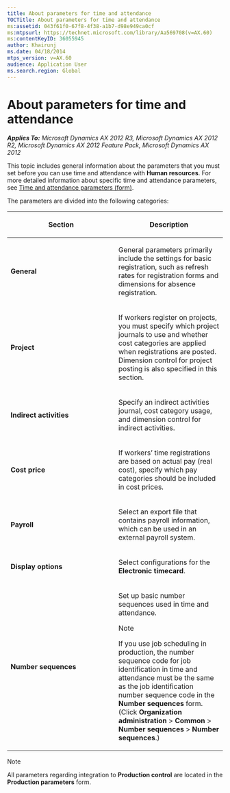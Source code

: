 ```yaml
---
title: About parameters for time and attendance
TOCTitle: About parameters for time and attendance
ms:assetid: 043f61f0-67f8-4f38-a1b7-d98e949ca0cf
ms:mtpsurl: https://technet.microsoft.com/library/Aa569708(v=AX.60)
ms:contentKeyID: 36055945
author: Khairunj
ms.date: 04/18/2014
mtps_version: v=AX.60
audience: Application User
ms.search.region: Global
---
```


# About parameters for time and attendance 


_**Applies To:** Microsoft Dynamics AX 2012 R3, Microsoft Dynamics AX 2012 R2, Microsoft Dynamics AX 2012 Feature Pack, Microsoft Dynamics AX 2012_

This topic includes general information about the parameters that you must set before you can use time and attendance with **Human resources**. For more detailed information about specific time and attendance parameters, see [Time and attendance parameters (form)](https://technet.microsoft.com/library/aa634266\(v=ax.60\)).

The parameters are divided into the following categories:

<table>
<colgroup>
<col style="width: 50%" />
<col style="width: 50%" />
</colgroup>
<thead>
<tr class="header">
<th><p>Section</p></th>
<th><p>Description</p></th>
</tr>
</thead>
<tbody>
<tr class="odd">
<td><p><strong>General</strong></p></td>
<td><p>General parameters primarily include the settings for basic registration, such as refresh rates for registration forms and dimensions for absence registration.</p></td>
</tr>
<tr class="even">
<td><p><strong>Project</strong></p></td>
<td><p>If workers register on projects, you must specify which project journals to use and whether cost categories are applied when registrations are posted. Dimension control for project posting is also specified in this section.</p></td>
</tr>
<tr class="odd">
<td><p><strong>Indirect activities</strong></p></td>
<td><p>Specify an indirect activities journal, cost category usage, and dimension control for indirect activities.</p></td>
</tr>
<tr class="even">
<td><p><strong>Cost price</strong></p></td>
<td><p>If workers’ time registrations are based on actual pay (real cost), specify which pay categories should be included in cost prices.</p></td>
</tr>
<tr class="odd">
<td><p><strong>Payroll</strong></p></td>
<td><p>Select an export file that contains payroll information, which can be used in an external payroll system.</p></td>
</tr>
<tr class="even">
<td><p><strong>Display options</strong></p></td>
<td><p>Select configurations for the <strong>Electronic timecard</strong>.</p></td>
</tr>
<tr class="odd">
<td><p><strong>Number sequences</strong></p></td>
<td><p>Set up basic number sequences used in time and attendance.</p>
<div class="alert">

> [!NOTE]
> <P>If you use job scheduling in production, the number sequence code for job identification in time and attendance must be the same as the job identification number sequence code in the <STRONG>Number sequences</STRONG> form. (Click <STRONG>Organization administration</STRONG> &gt; <STRONG>Common</STRONG> &gt; <STRONG>Number sequences</STRONG> &gt; <STRONG>Number sequences</STRONG>.)</P>


</div></td>
</tr>
</tbody>
</table>



> [!NOTE]
> <P>All parameters regarding integration to <STRONG>Production control</STRONG> are located in the <STRONG>Production parameters</STRONG> form.</P>


  


